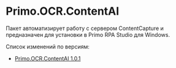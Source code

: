 # Primo.OCR.ContentAI

Пакет автоматизирует работу с сервером ContentCapture и предназначен для установки в Primo RPA Studio для Windows.

Cписок изменений по версиям:
* [Primo.OCR.ContentAI 1.0.1](https://docs.primo-rpa.ru/primo-rpa/release-notes/packages/windows/ocr-content-ai/1.0.0)

